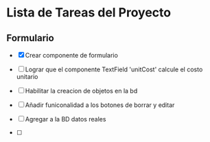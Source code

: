 # Lista de Tareas del Proyecto

## Formulario
- [x] Crear componente de formulario
- [ ] Lograr que el componente TextField 'unitCost' calcule el costo unitario
- [ ] Habilitar la creacion de objetos en la bd

- [ ] Añadir funiconalidad a los botones de borrar y editar
- [ ] Agregar a la BD datos reales
- [ ]